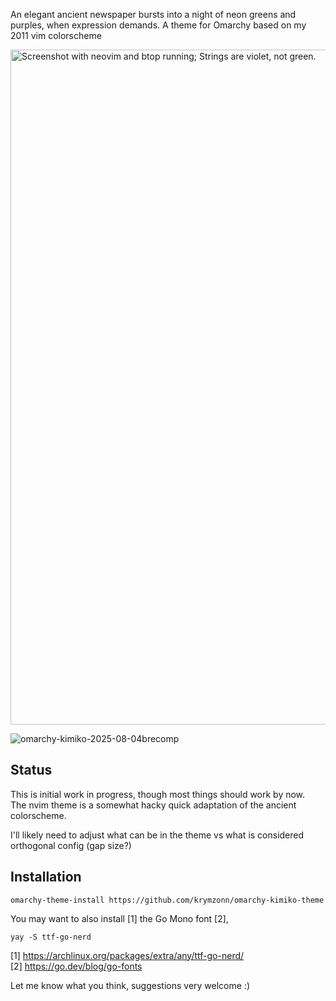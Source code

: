 An elegant ancient newspaper bursts into a night of neon greens and purples,
when expression demands. A theme for Omarchy based on my 2011 vim colorscheme

<img width="1920" height="1080"
  alt="Screenshot with neovim and btop running; Strings are violet, not green."
  src="https://github.com/user-attachments/assets/880ce694-3b9c-4939-a67a-98705f2f9a6b" />

![omarchy-kimiko-2025-08-04brecomp](https://github.com/user-attachments/assets/c4b52119-4567-42e6-8cdf-5f7cf676e059)


## Status

This is initial work in progress, though most things should work by now.  
The nvim theme is a somewhat hacky quick adaptation of the ancient colorscheme.

I'll likely need to adjust what can be in the theme vs what is
considered orthogonal config (gap size?)

## Installation

```
omarchy-theme-install https://github.com/krymzonn/omarchy-kimiko-theme
```


You may want to also install [1] the Go Mono font [2],
```
yay -S ttf-go-nerd
```

[1] https://archlinux.org/packages/extra/any/ttf-go-nerd/  
[2] https://go.dev/blog/go-fonts


Let me know what you think, suggestions very welcome :)

